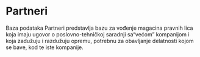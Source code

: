# Partneri
Baza podataka Partneri predstavlja bazu za vođenje magacina pravnih lica koja imaju ugovor o poslovno-tehničkoj saradnji sa“većom” kompanijom i koja zadužuju i razdužuju opremu, potrebnu za obavljanje delatnosti kojom se bave, kod te iste kompanije.
